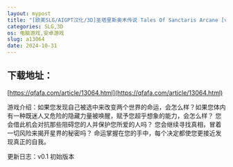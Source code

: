 ```yaml
---
layout: mypost
title: "[欧美SLG/AIGPT汉化/3D]圣塔里斯奥术传说 Tales Of Sanctaris Arcane [v0.1] [PC+安卓/3.42G]"
categories: SLG,3D
os: 电脑游戏,安卓游戏
slug: a13064
date: 2024-10-31
---
```


## 下载地址：

[https://qfafa.com/article/13064.html](https://qfafa.com/article/13064.html)

游戏介绍：如果您发现自己被选中来改变两个世界的命运，会怎么样？如果您体内有一种既迷人又危险的隐藏力量被唤醒，赋予您超乎想象的能力，会怎么样？
您会借此机会对抗那些阻碍您的人并保护您所爱的人吗？
您会继续寻找真相，冒着一切风险来揭开星界的秘密吗？
命运掌握在您的手中，每个决定都使您更接近发现真正的自我。

更新日志：v0.1
初始版本